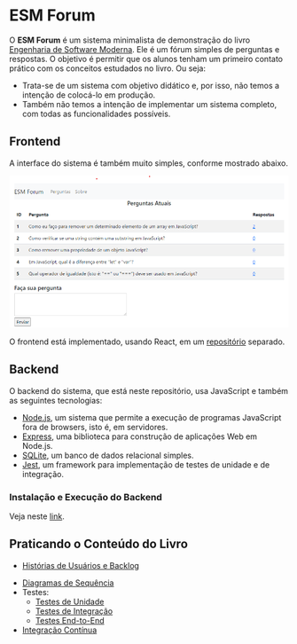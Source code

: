 # ESM Forum

O **ESM Forum** é um sistema minimalista de demonstração do livro [Engenharia de Software Moderna](https://engsoftmoderna.info). 
Ele é um fórum simples de perguntas e respostas. O objetivo é permitir que os alunos tenham um primeiro contato prático com os conceitos estudados no livro. Ou seja:

* Trata-se de um sistema com objetivo didático e, por isso, não temos a intenção de colocá-lo em produção. 
* Também não temos a intenção de implementar um sistema completo, com todas as funcionalidades possíveis.

## Frontend
 
A interface do sistema é também muito simples, conforme  mostrado abaixo. 

![Primeiro screenshot](docs/screen1.png)

O frontend está implementado, usando React, em um [repositório](https://github.com/mtov/esmforum-react) separado.

## Backend

O backend do sistema, que está neste repositório, usa JavaScript e também as seguintes tecnologias:

  * [Node.js](https://nodejs.org/en), um sistema que permite a execução de programas JavaScript fora de browsers, isto é, em servidores.
  * [Express](https://expressjs.com), uma biblioteca para construção de aplicações Web em Node.js.
  * [SQLite](https://www.sqlite.org), um banco de dados relacional simples.
  * [Jest](https://jestjs.io/), um framework para implementação de testes de unidade e de integração.

### Instalação e Execução do Backend

Veja neste [link](docs/instalacao.md).

## Praticando o Conteúdo do Livro

* [Histórias de Usuários e Backlog](docs/backlog.md)
<!---
* [Arquitetura MVC](docs/arquitetura.md)
--->
* [Diagramas de Sequência](docs/uml.md)
* Testes:
  * [Testes de Unidade](docs/testes-unidade.md)
  * [Testes de Integração](docs/testes-integracao.md)
  * [Testes End-to-End](docs/testes-e2e.md)
* [Integração Contínua](docs/ci.md)
